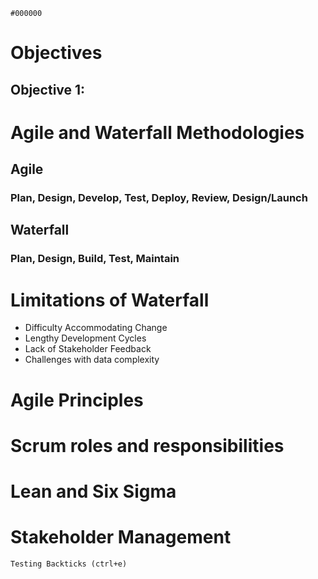 `#000000`

# Objectives<br/>
## Objective 1:<br/>


# Agile and Waterfall Methodologies
## Agile
### Plan, Design, Develop, Test, Deploy, Review, Design/Launch

## Waterfall
### Plan, Design, Build, Test, Maintain

# Limitations of Waterfall
* Difficulty Accommodating Change
* Lengthy Development Cycles
* Lack of Stakeholder Feedback
* Challenges with data complexity

  

# Agile Principles

# Scrum roles and responsibilities

# Lean and Six Sigma

# Stakeholder Management





`Testing Backticks (ctrl+e)`
